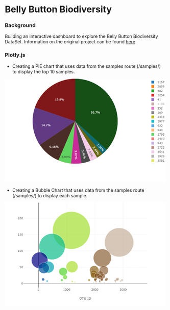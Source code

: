 # Belly Button Biodiversity
                                                    
### Background
Building an interactive dashboard to explore the Belly Button Biodiversity DataSet. Information on the original project can be found [here](http://robdunnlab.com/projects/belly-button-biodiversity/)                                        
                                                                      
### Plotly.js
                                                                    
- Creating a PIE chart that uses data from the samples route (/samples/<sample>) to display the top 10 samples.
                                            
                       
![Test](https://github.com/mserobabina/plotly-challenge/blob/master/Belly_Button_Diversity/newplot.png)                                    
- Creating a Bubble Chart that uses data from the samples route (/samples/<sample>) to display each sample.        
                       
![Test](https://github.com/mserobabina/plotly-challenge/blob/master/Belly_Button_Diversity/newplot%20(1).png)            
